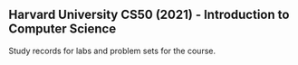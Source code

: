 ## Harvard University CS50 (2021) - Introduction to Computer Science
Study records for labs and problem sets for the course.
